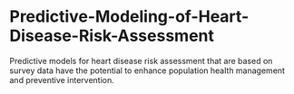 # Predictive-Modeling-of-Heart-Disease-Risk-Assessment
Predictive models for heart disease risk assessment that are based on survey data have the potential to enhance population health management and preventive intervention.
